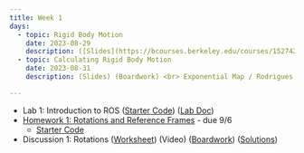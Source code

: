 ```yaml
---
title: Week 1
days:
  - topic: Rigid Body Motion
    date: 2023-08-29
    description: ([Slides](https://bcourses.berkeley.edu/courses/1527423/files/86691626?module_item_id=16901064)) ([Boardwork](https://bcourses.berkeley.edu/courses/1527423/files/86693758?module_item_id=16901289)) <br> SO(3) Group / Rigid Transformations <br> Reading - MLS 2.1, 2.2
  - topic: Calculating Rigid Body Motion
    date: 2023-08-31
    description: (Slides) (Boardwork) <br> Exponential Map / Rodrigues / Euler Angles <br> Reading - MLS 2.3

---
```

- Lab 1: Introduction to ROS ([Starter Code](https://github.com/ucb-ee106/106a-fa23-labs-starter/tree/main/lab1)) ([Lab Doc](./assets/labs/lab1.pdf))
- [Homework 1: Rotations and Reference Frames](./assets/homework/hw1_rotations.pdf) - due 9/6
  - [Starter Code](./assets/homework/hw1_starter.zip)
- Discussion 1: Rotations ([Worksheet](./assets/disc/disc1_rotations.pdf)) (Video) ([Boardwork](./assets/disc/disc1_boardwork.pdf)) ([Solutions](./assets/disc/disc1_sols.pdf))

<a id="Week2"></a> 